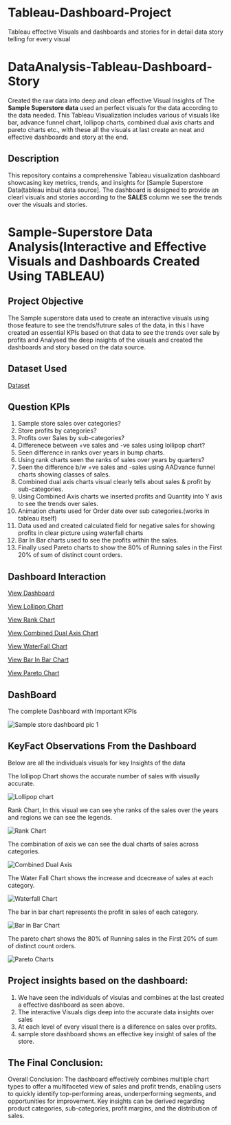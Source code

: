 # Tableau-Dashboard-Project
Tableau effective Visuals and dashboards and stories for in detail data story telling for every visual

# DataAnalysis-Tableau-Dashboard-Story

Created the raw data into deep and clean effective Visual Insights of The **Sample Superstore data** used an perfect visuals for the data according to the data needed. This Tableau Visualization includes various of visuals like bar, advance funnel chart, lollipop charts, combined dual axis charts and pareto charts etc., with these all the visuals at last create an neat and effective dashboards and story at the end. 

## Description

This repository contains a comprehensive Tableau visualization dashboard showcasing key metrics, trends, and insights for [Sample Superstore Data(tableau inbuit data source]. The dashboard is designed to provide an clearl visuals and stories according to the **SALES** column we see the trends over the visuals and stories.

# Sample-Superstore Data Analysis(Interactive and Effective Visuals and Dashboards Created Using TABLEAU)

## Project Objective

The Sample superstore data used to create an interactive visuals using those feature to see the trends/futrure sales of the data, in this I have created an essential KPIs based on that data to see the trends over sale by profits and Analysed the deep insights of the visuals and created the dashboards and story based on the data source.

## Dataset Used

<a href = "https://github.com/RudravaramSandeepKumar/Tableau-Dashboard-Project/blob/main/Sample%20-%20Superstore_Orders.csv.xlsx">Dataset</a>

## Question KPIs
1. Sample store sales over categories?
2. Store profits by categories?
3. Profits over Sales by sub-categories?
4. Differenece between +ve sales and -ve sales using lollipop chart?
5. Seen difference in ranks over years in bump charts.
6. Using rank charts seen the ranks of sales over years by quarters?
7. Seen the difference b/w +ve sales and -sales using AADvance funnel charts showing classes of sales.
8. Combined dual axis charts visual clearly tells about sales & profit by sub-categories.
9. Using Combined Axis charts we inserted profits and Quantity into Y axis to see the trends over sales.
10. Animation charts used for Order date over sub categories.(works in tableau itself)
11. Data used and created calculated field for negative sales for showing profits in clear picture using waterfall charts
12. Bar In Bar charts used to see the profits within the sales.
13. Finally used Pareto charts to show the 80% of Running sales in the First  20% of sum of distinct count orders.


## Dashboard Interaction

<a href = "https://github.com/RudravaramSandeepKumar/Tableau-Dashboard-Project/blob/main/Sample%20store%20dashboard%20pic%201.png">View Dashboard</a>

<a href = "https://github.com/RudravaramSandeepKumar/Tableau-Dashboard-Project/blob/main/Lollipop%20chart.png">View Lollipop Chart</a>

<a href = "https://github.com/RudravaramSandeepKumar/Tableau-Dashboard-Project/blob/main/Rank%20Chart.png">View Rank Chart</a>

<a href = "https://github.com/RudravaramSandeepKumar/Tableau-Dashboard-Project/blob/main/Combined%20Dual%20Axis.png">View Combined Dual Axis Chart</a>

<a href = "https://github.com/RudravaramSandeepKumar/Tableau-Dashboard-Project/blob/main/Waterfall%20Chart.png">View WaterFall Chart</a>

<a href = "https://github.com/RudravaramSandeepKumar/Tableau-Dashboard-Project/blob/main/Bar%20in%20Bar%20Chart.png">View Bar In Bar Chart</a>

<a href = "https://github.com/RudravaramSandeepKumar/Tableau-Dashboard-Project/blob/main/Pareto%20Charts.png">View Pareto Chart</a>



## DashBoard
The complete Dashboard with Important KPIs

![Sample store dashboard pic 1](https://github.com/user-attachments/assets/188195f5-0f05-4d53-a8a4-15c400f1af62)


## KeyFact Observations From the Dashboard
Below are all the individuals visuals for key Insights of the data

The lollipop Chart shows the accurate number of sales with visually accurate.

![Lollipop chart](https://github.com/user-attachments/assets/188b487d-9ac1-481d-b146-b50bc08021f9)



Rank Chart, In this visual we can see yhe ranks of the sales over the years and regions we can see the legends.

![Rank Chart](https://github.com/user-attachments/assets/eacd90c6-8894-4f57-8286-4435d7b35bd4)



The combination of axis we can see the dual charts of sales across categories.

![Combined Dual Axis](https://github.com/user-attachments/assets/3f9bf783-78ea-4e90-8913-04cea56b9ca7)



The Water Fall Chart shows the increase and dcecrease of sales at each category.

![Waterfall Chart](https://github.com/user-attachments/assets/52ffaeb7-c9a7-4d48-8a48-98b52ddbf894)



The bar in bar chart represents the profit in sales of each category.

![Bar in Bar Chart](https://github.com/user-attachments/assets/38c0385b-b977-4df9-8889-6ae0eabb8630)



The pareto chart shows the 80% of Running sales in the First  20% of sum of distinct count orders.

![Pareto Charts](https://github.com/user-attachments/assets/28850b6f-9a9b-4c65-a65d-bc52fcc474a0)


## Project insights based on the dashboard:
1. We have seen the individuals of visulas and combines at the last created a effective dashboard as seen above.
2. The interactive Visuals digs deep into the accurate data insights over sales
3. At each level of every visual there is a diiference on sales over profits.
4. sample store dashboard  shows an effective key insight of sales of the store.

## The Final Conclusion:

Overall Conclusion:
The dashboard effectively combines multiple chart types to offer a multifaceted view of sales and profit trends, enabling users to quickly identify top-performing areas, underperforming segments, and opportunities for improvement. Key insights can be derived regarding product categories, sub-categories, profit margins, and the distribution of sales.









